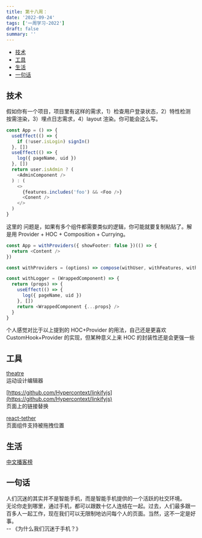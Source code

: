```yaml
---
title: 第十八周：
date: '2022-09-24'
tags: ['一周学习-2022']
draft: false
summary: ''
---
```


- [技术](#技术)
- [工具](#工具)
- [生活](#生活)
- [一句话](#一句话)

## 技术

假如你有一个项目，项目里有这样的需求，1）检查用户登录状态，2）特性检测按需渲染，3）埋点日志需求，4）layout 渲染。你可能会这么写。

```ts
const App = () => {
  useEffect(() => {
    if (!user.isLogin) signIn()
  }, [])
  useEffect(() => {
    log({ pageName, uid })
  }, [])
  return user.isAdmin ? (
    <AdminComponent />
  ) : (
    <>
      {features.includes('foo') && <Foo />}
      <Conent />
    </>
  )
}
```

这里的 问题是，如果有多个组件都需要类似的逻辑，你可能就要复制粘贴了。解是用 Provider + HOC + Composition + Currying。

```ts
const App = withProviders({ showFooter: false })(() => {
  return <Content />
})
```

```ts
const withProviders = (options) => compose(withUser, withFeatures, withLogger, withLayout(options))
```

```ts
const withLogger = (WrappedComponent) => {
  return (props) => {
    useEffect(() => {
      log({ pageName, uid })
    }, [])
    return <WrappedComponent {...props} />
  }
}
```

个人感觉对比于以上提到的 HOC+Provider 的用法，自己还是更喜欢 CustomHook+Provider 的实现，但某种意义上来 HOC 的封装性还是会更强一些

## 工具

[theatre](https://github.com/theatre-js/theatre)  
运动设计编辑器

[https://github.com/Hypercontext/linkifyjs](https://github.com/Hypercontext/linkifyjs)  
页面上的链接替换

[react-tether](https://github.com/danreeves/react-tether)  
页面组件支持被拖拽位置

## 生活

[中文播客榜](https://xyzrank.com/#/)

## 一句话

人们沉迷的其实并不是智能手机，而是智能手机提供的一个活跃的社交环境。  
无论你走到哪里，通过手机，都可以跟数十亿人连结在一起。过去，人们最多跟一百多人一起工作，现在我们可以无限制地访问每个人的页面。当然，这不一定是好事。  
-- 《为什么我们沉迷于手机？》
